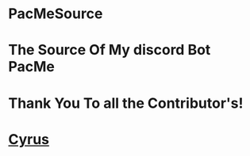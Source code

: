 # PacMeSource
# The Source Of My discord Bot **PacMe**
# Thank You To all the Contributor's!
# [Cyrus](https://github.com/cyrus01337/)
